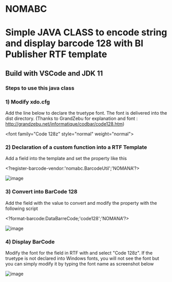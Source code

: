# NOMABC

# Simple JAVA CLASS to encode string and display barcode 128 with BI Publisher RTF template
## Build with VSCode and JDK 11

### Steps to use this java class

### 1) Modify xdo.cfg 
Add the line below to declare the truetype font. The font is delivered into the dist directory. (Thanks to GrandZebu for explanation and font : http://grandzebu.net/informatique/codbar/code128.htm)

\<font family="Code 128z" style="normal" weight="normal"><truetype path="d:/BIP/java/fonts/code128z.TTF"/></font>


### 2) Declaration of a custom function into a RTF Template
Add a field into the template and set the property like this

\<?register-barcode-vendor:'nomabc.BarcodeUtil';'NOMANA’?>

![image](https://user-images.githubusercontent.com/11517744/154798056-2ae9f26c-b15a-450d-8416-81c966975df2.png)

### 3) Convert into BarCode 128
Add the field with the value to convert and modify the property with the following script

\<?format-barcode:DataBarreCode;'code128';'NOMANA’?>

![image](https://user-images.githubusercontent.com/11517744/154798079-b290c7d2-9c35-4a17-8756-5a6b4c516827.png)


### 4) Display BarCode
Modify the font for the field in RTF with and select "Code 128z". If the truetype is not declared into Windows fonts, you will not see the font but you can simply modify it by typing the font name as screenshot below

![image](https://user-images.githubusercontent.com/11517744/154797985-cc8c7194-44b8-466c-9dba-93df3271eb97.png)
